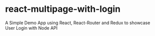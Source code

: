 # react-multipage-with-login
A Simple Demo App using React, React-Router and Redux to showcase User Login with Node API
